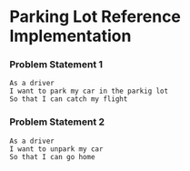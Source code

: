 # Parking Lot Reference Implementation

### Problem Statement 1
```
As a driver
I want to park my car in the parkig lot
So that I can catch my flight
```

### Problem Statement 2
```
As a driver
I want to unpark my car
So that I can go home 
```